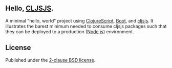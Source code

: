 ## Hello, [CLJSJS].

A minimal "hello, world" project using [ClojureScript], [Boot], and [cljsjs].
It illustrates the barest minimum needed to consume cljsjs packages such that
they can be deployed to a production ([Node.js]) environment.

## License

Published under the [2-clause BSD license][license].

[clojurescript]: http://clojure.org/about/clojurescript
[cljsjs]:        http://cljsjs.github.io
[boot]:          http://boot-clj.com
[Node.js]:       https://nodejs.org/en/
[license]:       https://opensource.org/licenses/BSD-2-Clause
